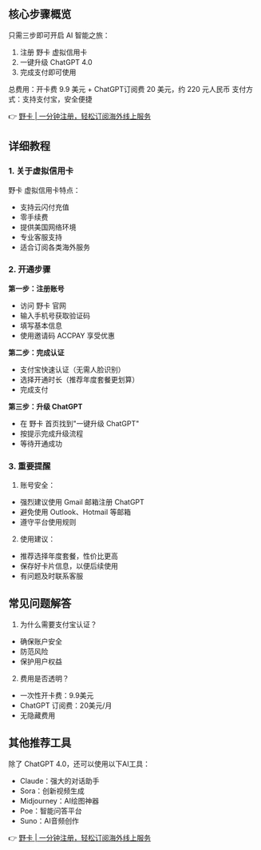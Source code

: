 ## 核心步骤概览

只需三步即可开启 AI 智能之旅：

1. 注册 野卡 虚拟信用卡
2. 一键升级 ChatGPT 4.0
3. 完成支付即可使用

总费用：开卡费 9.9 美元 + ChatGPT订阅费 20 美元，约 220 元人民币
支付方式：支持支付宝，安全便捷

👉 [野卡 | 一分钟注册，轻松订阅海外线上服务](https://bit.ly/bewildcard)

## 详细教程

### 1. 关于虚拟信用卡

野卡 虚拟信用卡特点：
- 支持云闪付充值
- 零手续费
- 提供美国网络环境
- 专业客服支持
- 适合订阅各类海外服务

### 2. 开通步骤

**第一步：注册账号**
- 访问 野卡 官网
- 输入手机号获取验证码
- 填写基本信息
- 使用邀请码 ACCPAY 享受优惠

**第二步：完成认证**
- 支付宝快速认证（无需人脸识别）
- 选择开通时长（推荐年度套餐更划算）
- 完成支付

**第三步：升级 ChatGPT**
- 在 野卡 首页找到"一键升级 ChatGPT"
- 按提示完成升级流程
- 等待开通成功

### 3. 重要提醒

1. 账号安全：
- 强烈建议使用 Gmail 邮箱注册 ChatGPT
- 避免使用 Outlook、Hotmail 等邮箱
- 遵守平台使用规则

2. 使用建议：
- 推荐选择年度套餐，性价比更高
- 保存好卡片信息，以便后续使用
- 有问题及时联系客服

## 常见问题解答

1. 为什么需要支付宝认证？
- 确保账户安全
- 防范风险
- 保护用户权益

2. 费用是否透明？
- 一次性开卡费：9.9美元
- ChatGPT 订阅费：20美元/月
- 无隐藏费用

## 其他推荐工具

除了 ChatGPT 4.0，还可以使用以下AI工具：
- Claude：强大的对话助手
- Sora：创新视频生成
- Midjourney：AI绘图神器
- Poe：智能问答平台
- Suno：AI音频创作

👉 [野卡 | 一分钟注册，轻松订阅海外线上服务](https://bit.ly/bewildcard)